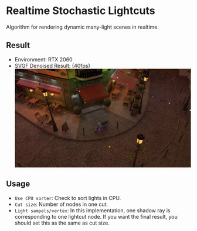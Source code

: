 # Realtime Stochastic Lightcuts

Algorithm for rendering dynamic many-light scenes in realtime.

## Result
- Environment: RTX 2060
- SVGF Denoised Result: (40fps)
![](Images/Lightcuts.png)

## Usage
 - `Use CPU sorter`: Check to sort lights in CPU.
 - `Cut size`: Number of nodes in one cut.
 - `Light sampels/vertex`: In this implementation, one shadow ray is corresponding to one lightcut node. If you want the final result, you should set this as the same as cut size.
